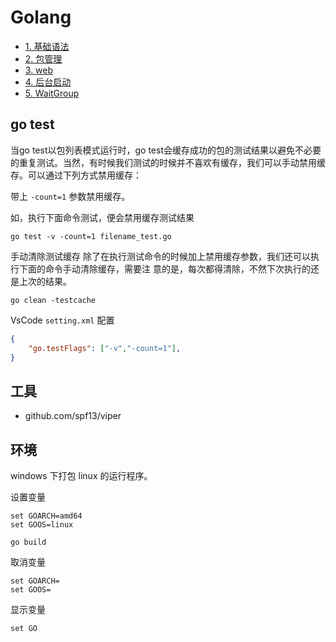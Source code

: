 # Golang

- [1. 基础语法](1_base.md)
- [2. 包管理](2_gomod.md)
- [3. web](3_web.md)
- [4. 后台启动](4_后台启动.md)
- [5. WaitGroup](5_waitgroup.md)

## go test 

当go test以包列表模式运行时，go test会缓存成功的包的测试结果以避免不必要的重复测试。当然，有时候我们测试的时候并不喜欢有缓存，我们可以手动禁用缓存。可以通过下列方式禁用缓存：

带上 `-count=1` 参数禁用缓存。

如，执行下面命令测试，便会禁用缓存测试结果

```
go test -v -count=1 filename_test.go
```

手动清除测试缓存
除了在执行测试命令的时候加上禁用缓存参数，我们还可以执行下面的命令手动清除缓存，需要注 意的是，每次都得清除，不然下次执行的还是上次的结果。

```
go clean -testcache
```

VsCode `setting.xml` 配置

``` json
{
    "go.testFlags": ["-v","-count=1"],
}
```


## 工具

- github.com/spf13/viper

## 环境

windows 下打包 linux 的运行程序。



设置变量
```
set GOARCH=amd64
set GOOS=linux

go build
```
取消变量

```
set GOARCH=
set GOOS=
```
显示变量

```
set GO
```